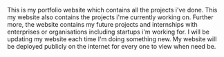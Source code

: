 This is my portfolio website which contains all the projects i've done.
This my website also contains the projects i'me currently working on.
Further more, the website contains my future projects and internships 
with enterprises or organisations including startups i'm working for.
I will be updating my website each time I'm doing something new.
My website will be deployed publicly on the internet for every one to view when need be.